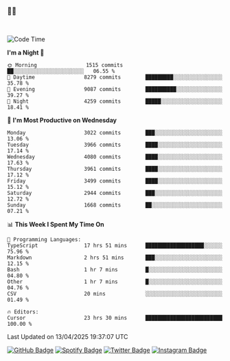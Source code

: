 ### 🤙🍺

<!-- <a href="https://github-readme-stats.vercel.app/api?username=hzak2xx&count_private=true&show_icons=true&theme=dracula">
  <img align="center" src="https://github-readme-stats.vercel.app/api?username=hzak2xx&count_private=true&show_icons=true&theme=dracula" />
</a>
</br> -->
</br>

<!--START_SECTION:waka-->
![Code Time](http://img.shields.io/badge/Code%20Time-4%2C114%20hrs%2039%20mins-blue)

**I'm a Night 🦉** 

```text
🌞 Morning                1515 commits        ██░░░░░░░░░░░░░░░░░░░░░░░   06.55 % 
🌆 Daytime                8279 commits        █████████░░░░░░░░░░░░░░░░   35.78 % 
🌃 Evening                9087 commits        ██████████░░░░░░░░░░░░░░░   39.27 % 
🌙 Night                  4259 commits        █████░░░░░░░░░░░░░░░░░░░░   18.41 % 
```
📅 **I'm Most Productive on Wednesday** 

```text
Monday                   3022 commits        ███░░░░░░░░░░░░░░░░░░░░░░   13.06 % 
Tuesday                  3966 commits        ████░░░░░░░░░░░░░░░░░░░░░   17.14 % 
Wednesday                4080 commits        ████░░░░░░░░░░░░░░░░░░░░░   17.63 % 
Thursday                 3961 commits        ████░░░░░░░░░░░░░░░░░░░░░   17.12 % 
Friday                   3499 commits        ████░░░░░░░░░░░░░░░░░░░░░   15.12 % 
Saturday                 2944 commits        ███░░░░░░░░░░░░░░░░░░░░░░   12.72 % 
Sunday                   1668 commits        ██░░░░░░░░░░░░░░░░░░░░░░░   07.21 % 
```


📊 **This Week I Spent My Time On** 

```text
💬 Programming Languages: 
TypeScript               17 hrs 51 mins      ███████████████████░░░░░░   75.96 % 
Markdown                 2 hrs 51 mins       ███░░░░░░░░░░░░░░░░░░░░░░   12.15 % 
Bash                     1 hr 7 mins         █░░░░░░░░░░░░░░░░░░░░░░░░   04.80 % 
Other                    1 hr 7 mins         █░░░░░░░░░░░░░░░░░░░░░░░░   04.76 % 
CSV                      20 mins             ░░░░░░░░░░░░░░░░░░░░░░░░░   01.49 % 

🔥 Editors: 
Cursor                   23 hrs 30 mins      █████████████████████████   100.00 % 
```


 Last Updated on 13/04/2025 19:37:07 UTC
<!--END_SECTION:waka-->

[![GitHub Badge](https://img.shields.io/badge/GitHub-100000?style=for-the-badge&logo=github&logoColor=white)](https://github.com/hzak2xx)
[![Spotify Badge](https://img.shields.io/badge/Spotify-1ED760?&style=for-the-badge&logo=spotify&logoColor=white)](https://open.spotify.com/user/uf90s6sbbh75a1mt44clkhkvf)
[![Twitter Badge](https://img.shields.io/badge/Twitter-1DA1F2?style=for-the-badge&logo=twitter&logoColor=white)](https://twitter.com/hzak2xx)
[![Instagram Badge](https://img.shields.io/badge/Instagram-E4405F?style=for-the-badge&logo=instagram&logoColor=white)](https://www.instagram.com/hzak2xx/)
